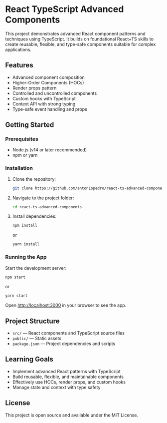 # React TypeScript Advanced Components

This project demonstrates advanced React component patterns and techniques using TypeScript. It builds on foundational React+TS skills to create reusable, flexible, and type-safe components suitable for complex applications.

## Features

- Advanced component composition
- Higher-Order Components (HOCs)
- Render props pattern
- Controlled and uncontrolled components
- Custom hooks with TypeScript
- Context API with strong typing
- Type-safe event handling and props

## Getting Started

### Prerequisites

- Node.js (v14 or later recommended)
- npm or yarn

### Installation

1. Clone the repository:
   ```bash
   git clone https://github.com/anton1opedro/react-ts-advanced-components.git

2. Navigate to the project folder:

   ```bash
   cd react-ts-advanced-components
   ```
3. Install dependencies:

   ```bash
   npm install
   ```

   or

   ```bash
   yarn install
   ```

### Running the App

Start the development server:

```bash
npm start
```

or

```bash
yarn start
```

Open [http://localhost:3000](http://localhost:3000) in your browser to see the app.

## Project Structure

* `src/` — React components and TypeScript source files
* `public/` — Static assets
* `package.json` — Project dependencies and scripts

## Learning Goals

* Implement advanced React patterns with TypeScript
* Build reusable, flexible, and maintainable components
* Effectively use HOCs, render props, and custom hooks
* Manage state and context with type safety

## License

This project is open source and available under the MIT License.
